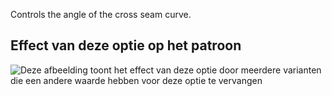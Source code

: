 Controls the angle of the cross seam curve.

## Effect van deze optie op het patroon

![Deze afbeelding toont het effect van deze optie door meerdere varianten die een andere waarde hebben voor deze optie te vervangen](charlie_crossseamcurveangle_sample.svg "Effect van deze optie op het patroon")
